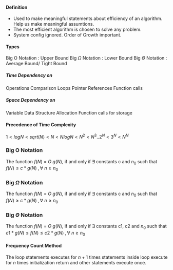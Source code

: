 #### Definition
* Used to make meaningful statements about efficiency of an algorithm. Help us make meaningful assumtions.
* The most efficient algorithm is chosen to solve any problem.
* System config ignored. Order of Growth important.

#### Types
$\text{Big O Notation}$ : Upper Bound
$\text{Big }\Omega\text{ Notation}$ : Lower Bound
$\text{Big }\Theta\text{ Notation}$ : Average Bound/ Tight Bound

##### Time Dependency on
Operations
Comparison
Loops
Pointer References
Function calls

##### Space Dependency on
Variable
Data Structure
Allocation
Function calls for storage

#### Precedence of Time Complexity
$1 < log N < sqrt(N) < N < N log N < N^2 < N^3 .. 2^N < 3^N < N^N$

### $\text{Big O Notation}$
The function $f(N)$ = $O\ g(N)$, if and only if $\exists$ constants c and $n_0$  such that
$f(N)\le c*g(N)\ ,\forall\ n \ge n_0$

### $\text{Big }\Omega \text{ Notation}$
The function $f(N)$ = $O\ g(N)$, if and only if $\exists$ constants c and $n_0$  such that
$f(N)\ge c*g(N)\ ,\forall\ n \ge n_0$

### $\text{Big }\Theta \text{ Notation}$
The function $f(N)$ = $O\ g(N)$, if and only if $\exists$ constants c1, c2 and $n_0$  such that
$c1*g(N)\le f(N)\le c2*g(N)\ ,\forall\ n \ge n_0$


#### Frequency Count Method
The loop statements executes for $n+1$ times
statements inside loop execute for $n$ times
initialization return and other statements execute once.

